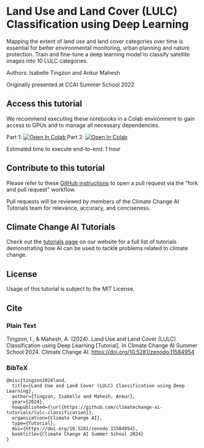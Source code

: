 # Land Use and Land Cover (LULC) Classification using Deep Learning
Mapping the extent of land use and land cover categories over time is essential for better environmental monitoring, urban planning and nature protection. Train and fine-tune a deep learning model to classify satellite images into 10 LULC categories.

Authors: Isabelle Tingzon and Ankur Mahesh

Originally presented at CCAI Summer School 2022

## Access this tutorial

We recommend executing these notebooks in a Colab environment to gain access to GPUs and to manage all necessary dependencies.

Part 1: <a target="_blank" href="https://colab.research.google.com/github/climatechange-ai-tutorials/lulc-classification/blob/main/land_use_land_cover_part1.ipynb">
  <img src="https://colab.research.google.com/assets/colab-badge.svg" alt="Open In Colab"/>
</a>
Part 2: <a target="_blank" href="https://colab.research.google.com/github/climatechange-ai-tutorials/lulc-classification/blob/main/land_use_land_cover_part2.ipynb">
  <img src="https://colab.research.google.com/assets/colab-badge.svg" alt="Open In Colab"/>
</a>

Estimated time to execute end-to-end: 1 hour

## Contribute to this tutorial

Please refer to these [GitHub instructions](https://docs.github.com/en/get-started/exploring-projects-on-github/contributing-to-a-project#about-forking) to open a pull request via the "fork and pull request" workflow. 

Pull requests will be reviewed by members of the Climate Change AI Tutorials team for relevance, accuracy, and conciseness.

## Climate Change AI Tutorials
Check out the [tutorials page](https://www.climatechange.ai/tutorials?) on our website for a full list of tutorials demonstrating how AI can be used to tackle problems related to climate change.

## License
Usage of this tutorial is subject to the MIT License.

## Cite

### Plain Text
Tingzon, I., & Mahesh, A. (2024). Land Use and Land Cover (LULC) Classification using Deep Learning [Tutorial]. In Climate Change AI Summer School 2024. Climate Change AI. https://doi.org/10.5281/zenodo.11584954

### BibTeX

```
@misc{tingzon2024land,
  title={Land Use and Land Cover (LULC) Classification using Deep Learning},
  author={Tingzon, Isabelle and Mahesh, Ankur},
  year={2024},
  howpublished={\url{https://github.com/climatechange-ai-tutorials/lulc-classification}},
  organization={Climate Change AI},
  type={Tutorial},
  doi={https://doi.org/10.5281/zenodo.11584954},
  booktitle={Climate Change AI Summer School 2024}
}
```
